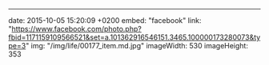 ---
date: 2015-10-05 15:20:09 +0200
embed: "facebook"
link: "https://www.facebook.com/photo.php?fbid=1171159109566521&set=a.101362916546151.3465.100000173280073&type=3"
img: "/img/life/00177_item.md.jpg"
imageWidth: 530
imageHeight: 353

